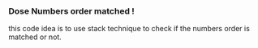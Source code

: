 ### Dose Numbers order matched !
this code idea is to use stack technique to check if the numbers order is matched or not.

